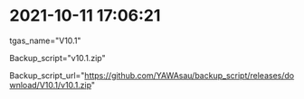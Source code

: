 # 2021-10-11 17:06:21

tgas_name="V10.1"

Backup_script="v10.1.zip"

Backup_script_url="https://github.com/YAWAsau/backup_script/releases/download/V10.1/v10.1.zip"

